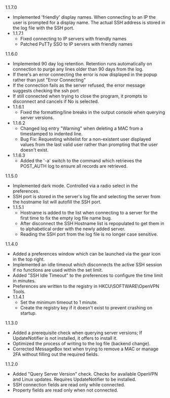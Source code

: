 1.1.7.0
  - Implemented 'friendly' display names. When connecting to an IP the user is prompted for a display name. The actual SSH address is stored in the log file with the SSH port.
  - 1.1.7.1
    - Fixed connecting to IP servers with friendly names
    - Patched PuTTy SSO to IP servers with friendly names

1.1.6.0
  - Implemented 90 day log retention. Retention runs automatically on connection to purge any lines older than 90 days from the log.
  - If there's an error connecting the error is now displayed in the popup rather than just "Error Connecting"
  - If the connection fails as the server refused, the error message suggests checking the ssh port
  - If still connected when trying to close the program, it prompts to disconnect and cancels if No is selected.
  - 1.1.6.1
    - Fixed the formatting/line breaks in the output console when querying server versions.
  - 1.1.6.2
    - Changed log entry "Warning" when deleting a MAC from a timestamped to indented line.
    - Bug Fix: Requesting whitelist for a non-existent user displayed values from the last valid user rather than prompting that the user doesn't exist.
  - 1.1.6.3
    - Added the '-a' switch to the command which retrieves the POST_AUTH log to ensure all records are retrieved.

1.1.5.0
  - Implemented dark mode. Controlled via a radio select in the preferences.
  - SSH port is stored in the server's log file and selecting the server from the hostname list will autofill the SSH port.
  - 1.1.5.1
    - Hostname is added to the list when connecting to a server for the first time to fix the empty log file name bug.
    - After disconnect the SSH Hostname list is repopulated to get them in to alphabetical order with the newly added server.
    - Reading the SSH port from the log file is no longer case sensitive.

1.1.4.0
  - Added a preferences window which can be launched via the gear icon in the top right.
  - Implemented an idle timeout which disconnects the active SSH session if no functions are used within the set limit.
  - Added "SSH Idle Timeout" to the preferences to configure the time limit in minutes.
  - Preferences are written to the registry in HKCU\SOFTWARE\OpenVPN Tools.
  - 1.1.4.1
    - Set the minimum timeout to 1 minute.
    - Create the registry key if it doesn't exist to prevent crashing on startup.

1.1.3.0
  - Added a prerequisite check when querying server versions; If UpdateNotifier is not installed, it offers to install it.
  - Optimized the process of writing to the log file (backend change).
  - Corrected MessageBox text when trying to remove a MAC or manage 2FA without filling out the required fields.

1.1.2.0
  - Added "Query Server Version" check. Checks for available OpenVPN and Linux updates. Requires UpdateNotifier to be installed.
  - SSH connection fields are read only while connected.
  - Property fields are read only when not connected.
